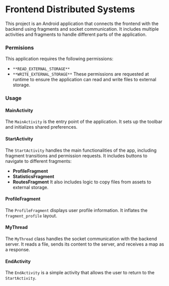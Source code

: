 # Frontend Distributed Systems
This project is an Android application that connects the frontend with the backend using fragments and socket
communication. It includes multiple activities and fragments to handle different parts of the application.
### Permisions
This application requires the following permissions:
* `**READ_EXTERNAL_STORAGE**`
* `**WRITE_EXTERNAL_STORAGE**`
These permissions are requested at runtime to ensure the application can read and write files to external storage.
### Usage

#### MainActivity
The `MainActivity` is the entry point of the application. It sets up the toolbar and initializes shared preferences.

#### StartActivity
The `StartActivity` handles the main functionalities of the app, including fragment transitions and permission requests. It includes buttons to navigate to different fragments:

* **ProfileFragment**
* **StatisticsFragment**
* **RoutesFragment**
It also includes logic to copy files from assets to external storage.

#### ProfileFragment
The `ProfileFragment` displays user profile information. It inflates the `fragment_profile` layout.

#### MyThread
The `MyThread` class handles the socket communication with the backend server. It reads a file, sends its content to the server, and receives a map as a response.

#### EndActivity
The `EndActivity` is a simple activity that allows the user to return to the `StartActivity`.
